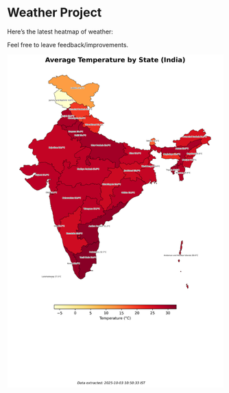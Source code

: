 # Weather Project

Here’s the latest heatmap of weather:

Feel free to leave feedback/improvements.

![India Heatmap](docs/assets/india_heatmap.png?v=DF5D23)
